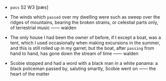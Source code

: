 - `pass` S2 W3 [pæs]



-  The winds which `passed` over my dwelling were such as sweep over the ridges of mountains, bearing the broken strains, or celestial parts only, of terrestrial music —— walden

- The only house I had been the owner of before, if I except a boat, was a tent, which I used occasionally when making excursions in the summer, and this is still rolled up in my garret; but the boat, after `passing` from hand to hand, has gone down the stream of time —— walden

-  Scobie stopped and had a word with a black man in a white panama: a black policeman passed by, saluting smartly, Scobie went on —— the heart of the matter